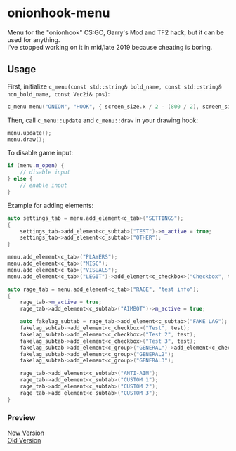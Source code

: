 # onionhook-menu

Menu for the "onionhook" CS:GO, Garry's Mod and TF2 hack, but it can be used for anything.  
I've stopped working on it in mid/late 2019 because cheating is boring.

## Usage

First, initialize `c_menu(const std::string& bold_name, const std::string& non_bold_name, const Vec2i& pos)`:

```c++
c_menu menu("ONION", "HOOK", { screen_size.x / 2 - (800 / 2), screen_size.y / 2 - (600 / 2) });
```

Then, call `c_menu::update` and `c_menu::draw` in your drawing hook:

```cpp
menu.update();
menu.draw();
```

To disable game input:

```cpp
if (menu.m_open) {
    // disable input
} else {
    // enable input
}
```

Example for adding elements:

```cpp
auto settings_tab = menu.add_element<c_tab>("SETTINGS");
{
    settings_tab->add_element<c_subtab>("TEST")->m_active = true;
    settings_tab->add_element<c_subtab>("OTHER");
}

menu.add_element<c_tab>("PLAYERS");
menu.add_element<c_tab>("MISC");
menu.add_element<c_tab>("VISUALS");
menu.add_element<c_tab>("LEGIT")->add_element<c_checkbox>("Checkbox", test);

auto rage_tab = menu.add_element<c_tab>("RAGE", "test info");
{
    rage_tab->m_active = true;
    rage_tab->add_element<c_subtab>("AIMBOT")->m_active = true;

    auto fakelag_subtab = rage_tab->add_element<c_subtab>("FAKE LAG");
    fakelag_subtab->add_element<c_checkbox>("Test", test);
    fakelag_subtab->add_element<c_checkbox>("Test 2", test);
    fakelag_subtab->add_element<c_checkbox>("Test 3", test);
    fakelag_subtab->add_element<c_group>("GENERAL")->add_element<c_checkbox>("Test 4", test);
    fakelag_subtab->add_element<c_group>("GENERAL2");
    fakelag_subtab->add_element<c_group>("GENERAL3");

    rage_tab->add_element<c_subtab>("ANTI-AIM");
    rage_tab->add_element<c_subtab>("CUSTOM 1");
    rage_tab->add_element<c_subtab>("CUSTOM 2");
    rage_tab->add_element<c_subtab>("CUSTOM 3");
}
```

### Preview

[New Version](https://i.imgur.com/GhJojHv.mp4)  
[Old Version](https://gyazo.com/612099dd564931af86c4174c6abc152f)
